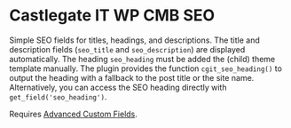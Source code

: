 # Castlegate IT WP CMB SEO #

Simple SEO fields for titles, headings, and descriptions. The title and description fields (`seo_title` and `seo_description`) are displayed automatically. The heading `seo_heading` must be added the (child) theme template manually. The plugin provides the function `cgit_seo_heading()` to output the heading with a fallback to the post title or the site name. Alternatively, you can access the SEO heading directly with `get_field('seo_heading')`.

Requires [Advanced Custom Fields](http://www.advancedcustomfields.com/).
